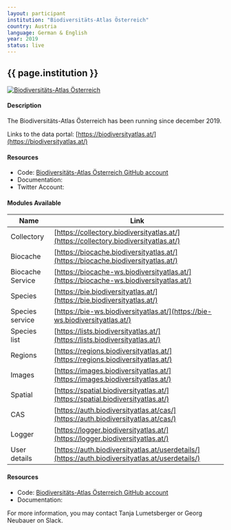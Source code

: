 ```yaml
---
layout: participant
institution: "Biodiversitäts-Atlas Österreich"
country: Austria
language: German & English
year: 2019
status: live
---
```


## {{ page.institution }}

[![Biodiversitäts-Atlas Österreich](../assets/img/participants/Biodiversitats_atlas_osterreich.png)](https://biodiversityatlas.at/)

#### Description 
The Biodiversitäts-Atlas Österreich has been running since december 2019.

Links to the data portal: [https://biodiversityatlas.at/](https://biodiversityatlas.at/)

#### Resources

- Code: [Biodiversitäts-Atlas Österreich GitHub account]()
- Documentation: []()
- Twitter Account: []()

#### Modules Available 

| Name              | Link                                                                                             | 
| ------------------|--------------------------------------------------------------------------------------------------|
| Collectory		| [https://collectory.biodiversityatlas.at/](https://collectory.biodiversityatlas.at/)             |
| Biocache          | [https://biocache.biodiversityatlas.at/](https://biocache.biodiversityatlas.at/)                 |
| Biocache Service  | [https://biocache-ws.biodiversityatlas.at/](https://biocache-ws.biodiversityatlas.at/)           |
| Species           | [https://bie.biodiversityatlas.at/](https://bie.biodiversityatlas.at/)                           |
| Species service   | [https://bie-ws.biodiversityatlas.at/](https://bie-ws.biodiversityatlas.at/)                     |
| Species list      | [https://lists.biodiversityatlas.at/](https://lists.biodiversityatlas.at/)                       |
| Regions           | [https://regions.biodiversityatlas.at/](https://regions.biodiversityatlas.at/)                   |
| Images            | [https://images.biodiversityatlas.at/](https://images.biodiversityatlas.at/)                     |
| Spatial           | [https://spatial.biodiversityatlas.at/](https://spatial.biodiversityatlas.at/)                   |
| CAS               | [https://auth.biodiversityatlas.at/cas/](https://auth.biodiversityatlas.at/cas/)                 |
| Logger            | [https://logger.biodiversityatlas.at/](https://logger.biodiversityatlas.at/)                     |
| User details      | [https://auth.biodiversityatlas.at/userdetails/](https://auth.biodiversityatlas.at/userdetails/) |


#### Resources

- Code: [Biodiversitäts-Atlas Österreich GitHub account]()
- Documentation: []()

For more information, you may contact Tanja Lumetsberger or Georg Neubauer on Slack.
